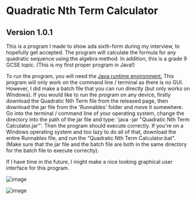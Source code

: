 # Quadratic Nth Term Calculator

## Version 1.0.1

This is a program I made to show ada sixth-form during my interview, to hopefully get accepted.  The program will calculate the formula for any quadratic sequence using the algebra method. In addition, this is a grade 9 GCSE topic. (This is my first proper program in Java!)

To run the program, you will need the [Java runtime environment.](https://java.com/en/download/) This program will only work on the command line / terminal as there is no GUI. However, I did make a batch file that you can run directly (but only works on Windows). If you would like to run the program on any device, firstly download the Quadratic Nth Term file from the released page, then download the jar file from the 'Runnables' folder and move it somewhere. Go into the terminal / command line of your operating system, change the directory into the path of the jar file and type: 'java -jar "Quadratic Nth Term Calculator.jar"'. Then the program should execute correctly. If you're on a Windows operating system and too lazy to do all of that, download the entire Runnables file, and run the "Quadratic Nth Term Calculator.bat". (Make sure that the jar file and the batch file are both in the same directory for the batch file to execute correctly).

If I have time in the future, I might make a nice looking graphical user interface for this program.

![image](https://user-images.githubusercontent.com/28353935/38515778-1b167768-3c2d-11e8-9bbe-8fdb2514c02b.png)

![image](https://user-images.githubusercontent.com/28353935/38515843-56494d7e-3c2d-11e8-8d69-e98a9f972c4d.png)
